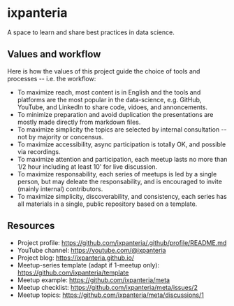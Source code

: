 # ixpanteria

A space to learn and share best practices in data science.

## Values and workflow

Here is how the values of this project guide the choice of tools and processes -- i.e. the workflow:

* To maximize reach, most content is in English and the tools and platforms are the most popular in the data-science, e.g. GitHub, YouTube, and LinkedIn to share code, vidoes, and annoncements.
* To minimize preparation and avoid duplication the presentations are mostly made directly from markdown files.
* To maximize simplicity the topics are selected by internal consultation -- not by majority or concensus.
* To maximize accessibility, async participation is totally OK, and possible via recordings.
* To maximize attention and participation, each meetup lasts no more than 1/2 hour including at least 10' for live discussion.
* To maximize responsability, each series of meetups is led by a single person, but may deleate the responsability, and is encouraged to invite (mainly internal) contributors.
* To maximize simplicity, discoverability, and consistency, each series has all materials in a single, public repository based on a template.

## Resources

* Project profile: https://github.com/ixpanteria/.github/profile/README.md
* YouTube channel: https://youtube.com/@ixpanteria
* Project blog: https://ixpanteria.github.io/
* Meetup-series template (adapt if 1-meetup only): https://github.com/ixpanteria/template
* Meetup example: https://github.com/ixpanteria/meta
* Meetup checklist: https://github.com/ixpanteria/meta/issues/2
* Meetup topics: https://github.com/ixpanteria/meta/discussions/1

